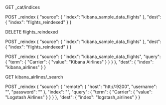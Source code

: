 

GET _cat/indices





POST _reindex
{
  "source": {
    "index": "kibana_sample_data_flights"
  },
  "dest": {
    "index": "flights_reindexed"
  }
}


DELETE flights_reindexed


POST _reindex
{
  "source": {
    "index": "kibana_sample_data_flights"
  },
  "dest": {
    "index": "flights_reindexed"
  }
}


POST _reindex
{
  "source": {
    "index": "kibana_sample_data_flights",
    "query": {
      "term": {
        "Carrier": {
          "value": "Kibana Airlines"
        }
      }
    }
  },
  "dest": {
    "index": "kibana_airlines"
  }
}

GET kibana_airlines/_search




POST _reindex
{
  "source": {
    "remote": {
      "host": "htt://:9200",
      "username": "",
      "password": ""
    },
    "index": "",
    "query": {
      "term": {
        "Carrier": {
          "value": "Logstash Airlines"
        }
      }
    }
  },
  "dest": {
    "index": "logstash_airlines"
  }
}


